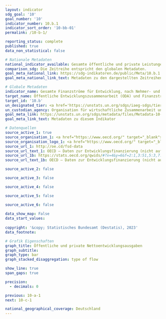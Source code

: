 ```yaml
---
layout: indicator    
sdg_goal: '10'    
goal_number: '10'    
indicator_number: 10.b.1    
indicator_sort_order: '10-bb-01'    
permalink: /10-b-1/    

reporting_status: complete    
published: true    
data_non_statistical: false    

# Nationale Metadaten    
national_indicator_available: Gesamte öffentliche und private Leistungen für Entwicklung (Nettoausgaben)    
comparison_sdg: Die Zeitreihe entspricht den globalen Metadaten.    
goal_meta_national_link: https://sdg-indikatoren.de/public/Meta/10.b.1.pdf
goal_meta_national_link_text: Metadaten zu den dargestellten Zeitreihen    

# Globale Metadaten    
indicator_name: Gesamte Finanzströme für Entwicklung, nach Nehmer- und Geberländern und Art des Zahlungsstroms (z. B. öffentliche Entwicklungszusammenarbeit (ODA), ausländische Direktinvestitionen und sonstige Finanzströme)    
target_name: Öffentliche Entwicklungszusammenarbeit (ODA) und Finanzströme einschließlich ausländischer Direktinvestitionen in die Staaten fördern, in denen der Bedarf am größten ist, insbesondere in die am wenigsten entwickelten Länder, die afrikanischen Länder, die kleinen Inselentwicklungsländer und die Binnenentwicklungsländer, im Einklang mit ihren jeweiligen nationalen Plänen und Programmen    
target_id: '10.b'    
un_designated_tier: <a href='https://unstats.un.org/sdgs/iaeg-sdgs/tier-classification/' title='Klicken Sie hier um weitere Informationen zur UN-Tier-Klassifikation zu erhalten.'  target='_blank'>Tier I</a>    
un_custodian_agency: Organisation für wirtschaftliche Zusammenarbeit und Entwicklung (OECD)    
goal_meta_link: https://unstats.un.org/sdgs/metadata/files/Metadata-10-0B-01.pdf    
goal_meta_link_text: Metadaten zu diesem Indikator        

# Datenquellen
source_active_1: true
source_organisation_1: <a href="https://www.oecd.org/" target="_blank"> Organisation für wirtschaftliche Zusammenarbeit und Entwicklung (OECD) </a>
source_organisation_logo_1: <a href="https://www.oecd.org/" target="_blank"><img src="https://g205sdgs.github.io/sdg-indicators/public/OrgImgDe/oecd.png" alt="Logo oecd" style="height:60px; width:148px"/></a>
source_url_1: http://oe.cd/fsd-data
source_url_text_1: OECD – Daten zur Entwicklungsfinanzierung (nicht auf Deutsch verfügbar)
source_url_1b: https://stats.oecd.org/qwids/#?x=4&y=6&f=2:1,3:51,5:3,7:2,1:10&q=2:1+3:51+5:3+7:2+1:10+4:1,2,3,100,149,5+6:2010,2011,2012,2013,2014,2015,2016,2017,2018,2019,2020,2021
source_url_text_1b: OECD – Daten zur Entwicklungsfinanzierung (nicht auf Deutsch verfügbar)

source_active_2: false

source_active_3: false

source_active_4: false

source_active_5: false

source_active_6: false
    
data_show_map: False    
data_start_values:     
    
copyright: '&copy; Statistisches Bundesamt (Destatis), 2023'    
data_footnote:     

# Grafik Eigenschaften    
graph_title: Öffentliche und private Nettoentwicklungsausgaben
graph_subtitle:     
graph_type: bar
graph_stacked_disaggregation: type of flow    

show_line: true
span_gaps: true

precision:
  - decimals: 0    

previous: 10-a-1    
next: 10-c-1    

national_geographical_coverage: Deutschland    
---
```


<span></span>